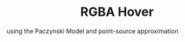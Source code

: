 <H1 align="center">
    RGBA Hover
</H1>
<H7 align="center">
    using the Paczynski Model and point-source approximation
</H7>
